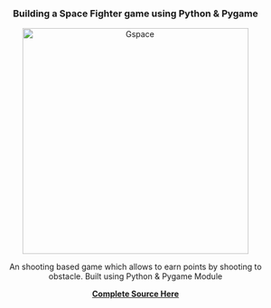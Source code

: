 <center>
<h3>Building a Space Fighter game using Python & Pygame</h3>
<img src="https://raw.githubusercontent.com/koktripura/spacefighter/main/Galaxy%20Space%20Fighter%20(3).png" alt="Gspace" width="400" height="400">
<p>An shooting based game which allows to earn points by shooting to obstacle. Built using Python & Pygame Module </p>
<a href=""><b>Complete Source Here</a>
</center>
